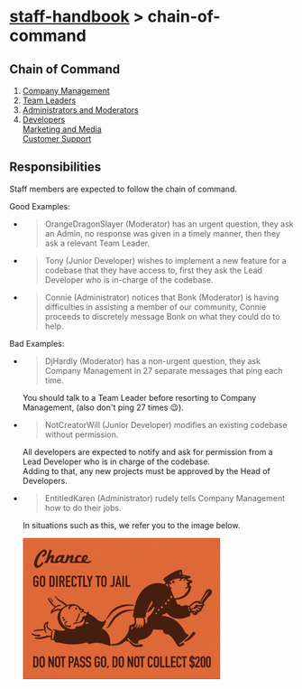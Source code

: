 # [staff-handbook](../../README.md) > chain-of-command

## Chain of Command
1. [Company Management](./company-management.md)
2. [Team Leaders](./team-leaders.md)
3. [Administrators and Moderators](./administrators-and-moderators.md)
4. [Developers](./developers.md)  
   [Marketing and Media](./marketing-and-media.md)  
   [Customer Support](./customer-support.md)

## Responsibilities
Staff members are expected to follow the chain of command.

Good Examples:
- > OrangeDragonSlayer (Moderator) has an urgent question, they ask an Admin, no response was given in a timely manner, then they ask a relevant Team Leader.

- > Tony (Junior Developer) wishes to implement a new feature for a codebase that they have access to, first they ask the Lead Developer who is in-charge of the codebase.

- > Connie (Administrator) notices that Bonk (Moderator) is having difficulties in assisting a member of our community, Connie proceeds to discretely message Bonk on what they could do to help.

Bad Examples:
- > DjHardly (Moderator) has a non-urgent question, they ask Company Management in 27 separate messages that ping each time.

  You should talk to a Team Leader before resorting to Company Management, (also don't ping 27 times 😉).

- > NotCreatorWill (Junior Developer) modifies an existing codebase without permission.

  All developers are expected to notify and ask for permission from a Lead Developer who is in charge of the codebase.  
  Adding to that, any new projects must be approved by the Head of Developers.

- > EntitledKaren (Administrator) rudely tells Company Management how to do their jobs.

  In situations such as this, we refer you to the image below.

  ![Monopoly Meme](/assets/media/images/meme--monopoly-go-to-jail.gif)
